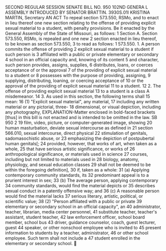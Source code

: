 SECOND REGULAR SESSION
SENATE BILL NO. 950
102ND GENERA L ASSEMBLY
INTRODUCED BY SENATOR BRATTIN.
3930S.01I KRISTINA MARTIN, Secretary
AN ACT
To repeal section 573.550, RSMo, and to enact in lieu thereof one new section relating to the
offense of providing explicit sexual material to a student, with penalty provisions.
Be it enacted by the General Assembly of the State of Missouri, as follows:
1 Section A. Section 573.550, RSMo, is repealed and one new
2 section enacted in lieu thereof, to be known as section 573.550,
3 to read as follows:
1 573.550. 1. A person commits the offense of providing
2 explicit sexual material to a student if such person is
3 affiliated with a public or private elementary or secondary
4 school in an official capacity and, knowing of its content
5 and character, such person provides, assigns, supplies,
6 distributes, loans, or coerces acceptance of or the approval
7 of the providing of explicit sexual material to a student or
8 possesses with the purpose of providing, assigning,
9 supplying, distributing, loaning, or coercing acceptance of
10 or the approval of the providing of explicit sexual material
11 to a student.
12 2. The offense of providing explicit sexual material
13 to a student is a class A misdemeanor.
14 3. As used in this section, the following terms shall
15 mean:
16 (1) "Explicit sexual material", any material,
17 including any written material or any pictorial, three-
18 dimensional, or visual depiction, including any photography,
EXPLANATION-Matter enclosed in bold-faced brackets [thus] in this bill is not enacted
and is intended to be omitted in the law.
SB 950 2
19 film, video, picture, or computer-generated image, showing
20 human masturbation, deviate sexual intercourse as defined in
21 section 566.010, sexual intercourse, direct physical
22 stimulation of genitals, sadomasochistic abuse, or
23 emphasizing the depiction of postpubertal human genitals[;
24 provided, however, that works of art, when taken as a whole,
25 that have serious artistic significance, or works of
26 anthropological significance, or materials used in science
27 courses, including but not limited to materials used in
28 biology, anatomy, physiology, and sexual education classes
29 shall not be deemed to be within the foregoing definition],
30 if, taken as a whole:
31 (a) Applying contemporary community standards, its
32 predominant appeal is to a prurient interest in sex;
33 (b) The average person, applying contemporary
34 community standards, would find the material depicts or
35 describes sexual conduct in a patently offensive way; and
36 (c) A reasonable person would find the material lacks
37 serious literary, artistic, political, or scientific value;
38 (2) "Person affiliated with a public or private
39 elementary or secondary school in an official capacity", an
40 administrator, teacher, librarian, media center personnel,
41 substitute teacher, teacher's assistant, student teacher,
42 law enforcement officer, school board member, school bus
43 driver, guidance counselor, coach, guest lecturer, guest
44 speaker, or other nonschool employee who is invited to
45 present information to students by a teacher, administrator,
46 or other school employee. Such term shall not include a
47 student enrolled in the elementary or secondary school.
